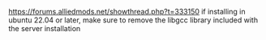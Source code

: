 https://forums.alliedmods.net/showthread.php?t=333150
if installing in ubuntu 22.04 or later, make sure to remove the libgcc library included with the server installation
